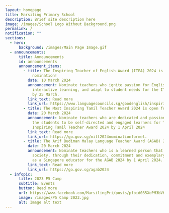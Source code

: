 ```yaml
---
layout: homepage
title: Marsiling Primary School
description: Brief site description here
image: /images/School Logo Without Background.png
permalink: /
notification: ""
sections:
  - hero:
      background: /images/Main Page Image.gif
  - announcements:
      title: Announcements
      id: announcements
      announcement_items:
        - title: The Inspiring Teacher of English Award (ITEA) 2024 is open for
            nomination!
          date: 10 March 2024
          announcement: Nominate teachers who ignite passion for English, promote
            interactive learning, and adapt to student needs for the ITEA 2024
            by 25 March.
          link_text: Read more
          link_url: https://www.languagecouncils.sg/goodenglish/inspiring-teacher-of-english-award/nomination-information
        - title: The Most Inspiring Tamil Teacher Award 2024 is open for nomination!
          date: 20 March 2024
          announcement: Nominate teachers who are dedicated and passionate in nurturing
            the students to be self-directed and engaged learners for The Most
            Inspiring Tamil Teacher Award 2024 by 1 April 2024
          link_text: Read more
          link_url: https://go.gov.sg/mitt2024nominationformel.
        - title: The Arif Budiman Malay Language Teacher Award (AGAB) 2024
          date: 20 March 2024
          announcement: Nominate teachers who is a learned person that contributes to
            society, through their dedication, commitment and exemplary service
            as a Singapore educator for the AGAB 2024 by 1 April 2024.
          link_text: Read more
          link_url: https://go.gov.sg/agab2024
  - infopic:
      title: 2023 P5 Camp
      subtitle: Events
      button: Read more
      url: https://www.facebook.com/MarsilingPri/posts/pfbid035XePM3bVKQmq11AxazVwdnhpLHRXx2kfxrzCvVbe3itfHuiHULs2K3n9ZZrk32DZl
      image: /images/P5 Camp 2023.jpg
      alt: Image alt text
---
```

